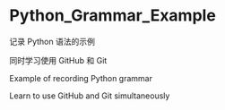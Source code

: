 # Python_Grammar_Example
记录 Python 语法的示例

同时学习使用 GitHub 和 Git

Example of recording Python grammar

Learn to use GitHub and Git simultaneously

